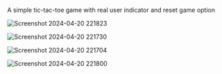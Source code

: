 A simple tic-tac-toe game with real user indicator and reset game option

![Screenshot 2024-04-20 221823](https://github.com/devani00/Tic-Tac-Toe/assets/112320913/24f846bc-379d-4741-8a84-149ac21ac631)

![Screenshot 2024-04-20 221730](https://github.com/devani00/Tic-Tac-Toe/assets/112320913/fd84988e-03b9-40c7-a976-9bc53efd2a06)

![Screenshot 2024-04-20 221704](https://github.com/devani00/Tic-Tac-Toe/assets/112320913/364c393c-c7b2-4727-ac56-4373567a7a81)

![Screenshot 2024-04-20 221800](https://github.com/devani00/Tic-Tac-Toe/assets/112320913/a3b5d700-8d8d-4ae4-802d-0e385a57ce4f)
